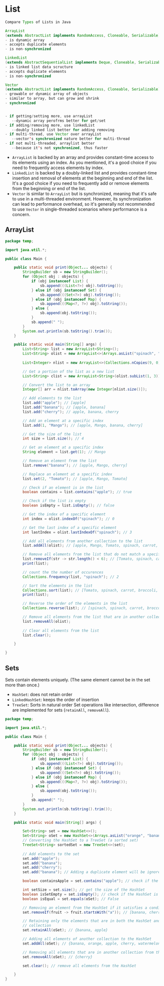 # List



```java
Compare Types of Lists in Java

ArrayList
(extends AbstractList implements RandomAccess, Cloneable, Serializable)
- is dynamic array
- accepts duplicate elements
- is non-synchronized

LinkedList
(extends AbstractSequentialList implements Deque, Cloneable, Serializable)
- is linked list data scructure
- accepts duplicate elements
- is non-synchronized

Vector
(extends AbstractList implements RandomAccess, Cloneable, Serializable)
- growable or dynamic array of objects
- similar to array, but can grow and shrink
- synchronized


- if getting/setting more, use arrayList
   --dynamic array perofrms better for get/set
- if adding/removing more, use linkedList
   --doubly linked list better for adding removing
- if multi-thread, use Vector over arrayList
   --vector's synchronized nature better for multi-thread
- if not multi-threaded, arraylist better 
   --because it's not synchronized, thus faster
```
-   `ArrayList` is backed by an array and provides constant-time access to its elements using an index. As you mentioned, it's a good choice if you need to frequently access elements by index.
-   `LinkedList` is backed by a doubly-linked list and provides constant-time insertion and removal of elements at the beginning and end of the list. It's a good choice if you need to frequently add or remove elements from the beginning or end of the list.
-   `Vector` is similar to `ArrayList` but is synchronized, meaning that it's safe to use in a multi-threaded environment. However, its synchronization can lead to performance overhead, so it's generally not recommended to use `Vector` in single-threaded scenarios where performance is a concern.

## ArrayList

```java
package temp;

import java.util.*;

public class Main {

    public static void print(Object... objects) {
        StringBuilder sb = new StringBuilder();
        for (Object obj : objects) {
            if (obj instanceof List) {
                sb.append(((List<?>) obj).toString());
            } else if (obj instanceof Set) {
                sb.append(((Set<?>) obj).toString());
            } else if (obj instanceof Map) {
                sb.append(((Map<?, ?>) obj).toString());
            } else {
                sb.append(obj.toString());
            }
            sb.append(" ");
        }
        System.out.println(sb.toString().trim());
    }

    public static void main(String[] args) {
        List<String> list = new ArrayList<String>();
        List<String> olist = new ArrayList<>(Arrays.asList("spinach", "carrot", "broccoli", "spinach")); // [spinach,carrot,
                                                                                                         // broccoli,spinach]
        List<Integer> nlist = new ArrayList<>(Collections.nCopies(9, 0)); // [0, 0, 0, 0, 0, 0, 0, 0, 0]

        // Get a portion of the list as a new list
        List<String> clist = new ArrayList<String>(olist.subList(1, 3)); // [carrot, broccoli]

        // Convert the list to an array
        Integer[] arr = nlist.toArray(new Integer[nlist.size()]);

        // Add elements to the list
        list.add("apple"); // [apple]
        list.add("banana"); // [apple, banana]
        list.add("cherry"); // apple, banana, cherry

        // Add an element at a specific index
        list.add(1, "Mango"); // [apple, Mango, banana, cherry]

        // Get the size of the list
        int size = list.size(); // 4

        // Get an element at a specific index
        String element = list.get(1); // Mango

        // Remove an element from the list
        list.remove("banana"); // [apple, Mango, cherry]

        // Replace an element at a specific index
        list.set(2, "Tomato"); // [apple, Mango, Tomato]

        // Check if an element is in the list
        boolean contains = list.contains("apple"); // true

        // Check if the list is empty
        boolean isEmpty = list.isEmpty(); // false

        // Get the index of a specific element
        int index = olist.indexOf("spinach"); // 0

        // Get the last index of a specific element
        int lastIndex = olist.lastIndexOf("spinach"); // 3

        // Add all elements from another collection to the list
        list.addAll(olist); // [apple, Mango, Tomato, spinach, carrot, broccoli, spinach]

        // Remove all elements from the list that do not match a specified condition
        list.removeIf(str -> str.length() < 6); // [Tomato, spinach, carrot, broccoli, spinach]
        print(list);

        // count the the number of occurences
        Collections.frequency(list, "spinach"); // 2

        // Sort the elements in the list
        Collections.sort(list); // [Tomato, spinach, carrot, broccoli, spinach]
        print(list);

        // Reverse the order of the elements in the list
        Collections.reverse(list); // [spinach, spinach, carrot, broccoli, Tomato]

		// Remove all elements from the list that are in another collection 
		list.removeAll(olist);
		
		// Clear all elements from the list 
		list.clear();

    }

}
```

## Sets

Sets contain elements uniquely. (The same element cannot be in the set more than once.)

-   `HashSet`: does not retain order
-   `LinkedHashSet`: keeps the order of insertion
-   `TreeSet`: Sorts in natural order Set operations like intersection, difference are implemented for sets (`retainAll`, `removeAll`).


```java
package temp;

import java.util.*;

public class Main {

    public static void print(Object... objects) {
        StringBuilder sb = new StringBuilder();
        for (Object obj : objects) {
            if (obj instanceof List) {
                sb.append(((List<?>) obj).toString());
            } else if (obj instanceof Set) {
                sb.append(((Set<?>) obj).toString());
            } else if (obj instanceof Map) {
                sb.append(((Map<?, ?>) obj).toString());
            } else {
                sb.append(obj.toString());
            }
            sb.append(" ");
        }
        System.out.println(sb.toString().trim());
    }

    public static void main(String[] args) {

        Set<String> set = new HashSet<>();
        Set<String> oSet = new HashSet<>(Arrays.asList("orange", "banana", "watermelon", "apple"));
        // Converting the HashSet to a TreeSet (a sorted set)
        TreeSet<String> sortedSet = new TreeSet<>(set);
        
        // Add elements to the set
        set.add("apple");
        set.add("banana");
        set.add("cherry");
        set.add("banana"); // Adding a duplicate element will be ignored

        boolean containsApple = set.contains("apple"); // check if the HashSet contains an element

        int setSize = set.size(); // get the size of the HashSet
        boolean isSetEmpty = set.isEmpty(); // check if the HashSet is empty
        boolean isEqual = set.equals(oSet); // False

        // Removing an element from the HashSet if it satisfies a condition
        set.removeIf(fruit -> fruit.startsWith("a")); // [banana, cherry]

        // Retaining only the elements that are in both the HashSet and another
        // collection
        set.retainAll(oSet); // {banana, apple}

        // Adding all elements of another collection to the HashSet
        set.addAll(oSet); // {banana, orange, apple, cherry, watermelon}

        // Removing all elements that are in another collection from the HashSet
        set.removeAll(oSet); // {cherry}

        set.clear(); // remove all elements from the HashSet

    }
}

```